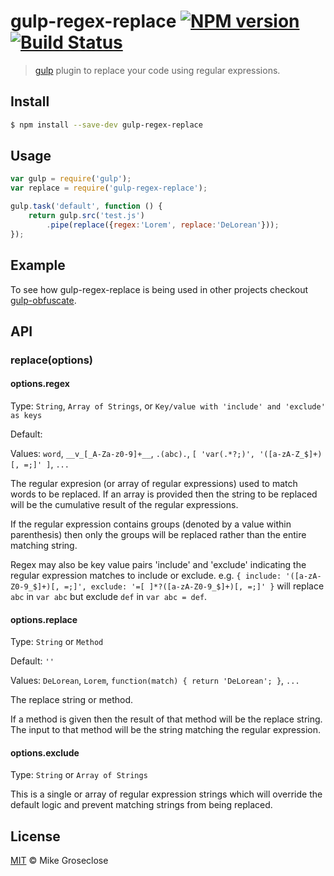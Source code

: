 # gulp-regex-replace [![NPM version][npm-image]][npm-url] [![Build Status][travis-image]][travis-url]

> [gulp](http://gulpjs.com) plugin to replace your code using regular expressions.

## Install

```bash
$ npm install --save-dev gulp-regex-replace
```

## Usage

```js
var gulp = require('gulp');
var replace = require('gulp-regex-replace');

gulp.task('default', function () {
	return gulp.src('test.js')
		.pipe(replace({regex:'Lorem', replace:'DeLorean'}));
});
```

## Example

To see how gulp-regex-replace is being used in other projects checkout [gulp-obfuscate](https://github.com/mikrofusion/gulp-obfuscate).

## API

### replace(options)

#### options.regex

Type: `String`, `Array of Strings`, or `Key/value with 'include' and 'exclude' as keys`

Default: ` `

Values: `word`, `__v_[_A-Za-z0-9]+__`, `.(abc).`, `[ 'var(.*?;)', '([a-zA-Z_$]+)[, =;]' ]`, `...`

The regular expresion (or array of regular expressions) used to match words to be
replaced.  If an array is provided then the string to be replaced will be the cumulative
result of the regular expressions.

If the regular expression contains groups (denoted by a value within parenthesis)
then only the groups will be replaced rather than the entire matching string.

Regex may also be key value pairs 'include' and 'exclude' indicating the regular expression matches to
include or exclude.  e.g. `{ include: '([a-zA-Z0-9_$]+)[, =;]', exclude: '=[ ]*?([a-zA-Z0-9_$]+)[, =;]' }`
will replace `abc` in `var abc` but exclude `def` in `var abc = def`.

#### options.replace

Type: `String` or `Method`

Default: `''`

Values: `DeLorean`, `Lorem`, `function(match) { return 'DeLorean'; }`, `...`

The replace string or method.

If a method is given then the result of that method will be the replace string.
The input to that method will be the string matching the regular expression.

#### options.exclude

Type: `String` or `Array of Strings`

This is a single or array of regular expression strings which will override the default logic and
prevent matching strings from being replaced.

## License

[MIT](http://opensource.org/licenses/MIT) © Mike Groseclose

[npm-url]: https://npmjs.org/package/gulp-regex-replace
[npm-image]: https://badge.fury.io/js/gulp-regex-replace.png

[travis-url]: http://travis-ci.org/mikrofusion/gulp-regex-replace
[travis-image]: https://secure.travis-ci.org/mikrofusion/gulp-regex-replace.png?branch=master
